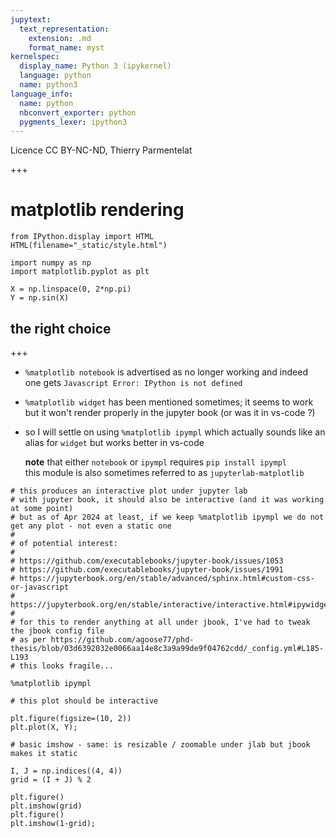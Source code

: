 ```yaml
---
jupytext:
  text_representation:
    extension: .md
    format_name: myst
kernelspec:
  display_name: Python 3 (ipykernel)
  language: python
  name: python3
language_info:
  name: python
  nbconvert_exporter: python
  pygments_lexer: ipython3
---
```


Licence CC BY-NC-ND, Thierry Parmentelat

+++

# matplotlib rendering

```{code-cell} ipython3
from IPython.display import HTML
HTML(filename="_static/style.html")
```

```{code-cell} ipython3
import numpy as np
import matplotlib.pyplot as plt

X = np.linspace(0, 2*np.pi)
Y = np.sin(X)
```

## the right choice

+++

* `%matplotlib notebook` is advertised as no longer working
  and indeed one gets `Javascript Error: IPython is not defined`

* `%matplotlib widget` has been mentioned sometimes;
  it seems to work but it won't render properly in the jupyter book (or was it in vs-code ?)

* so I will settle on using `%matplotlib ipympl`
  which actually sounds like an alias for `widget` but works better in vs-code  

  **note** that either `notebook` or `ipympl` requires `pip install ipympl`  
  this module is also sometimes referred to as `jupyterlab-matplotlib`

```{code-cell} ipython3
# this produces an interactive plot under jupyter lab
# with jupyter book, it should also be interactive (and it was working at some point)
# but as of Apr 2024 at least, if we keep %matplotlib ipympl we do not get any plot - not even a static one
# 
# of potential interest:
# 
# https://github.com/executablebooks/jupyter-book/issues/1053
# https://github.com/executablebooks/jupyter-book/issues/1991
# https://jupyterbook.org/en/stable/advanced/sphinx.html#custom-css-or-javascript
# https://jupyterbook.org/en/stable/interactive/interactive.html#ipywidgets
#
# for this to render anything at all under jbook, I've had to tweak the jbook config file
# as per https://github.com/agoose77/phd-thesis/blob/03d6392032e0066aa14e8c3a9a99de9f04762cdd/_config.yml#L185-L193
# this looks fragile...

%matplotlib ipympl
```

```{code-cell} ipython3
# this plot should be interactive

plt.figure(figsize=(10, 2))
plt.plot(X, Y);
```

```{code-cell} ipython3
# basic imshow - same: is resizable / zoomable under jlab but jbook makes it static

I, J = np.indices((4, 4))
grid = (I + J) % 2

plt.figure()
plt.imshow(grid)
plt.figure()
plt.imshow(1-grid);
```

